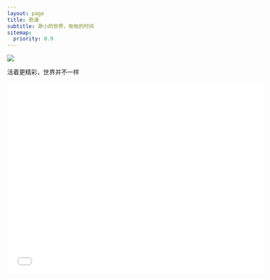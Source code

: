 ```yaml
---
layout: page
title: 弥漫
subtitle: 渺小的世界，匆匆的时间
sitemap:
  priority: 0.9
---
```


<img src="{{ '/assets/img/zq.jpg' | prepend: site.baseurl }}" id="about-img">

<div id="describe-text">
	<p>活着更精彩，世界并不一样</p>
	<!-- <p>Fork and use the theme from the <strong> <a href="https://github.com/knhash/Pudhina"> repository</a> </strong></p> -->
</div>

<div>
<div>
    <iframe src="/assets/img/bjt.html" width="600" height="450" frameborder="0" scrolling="no" text-algin="center"></iframe>
</div>
<!-- <div>
	<iframe src="/assets/img/bjt.html" width="600" height="450" frameborder="0" scrolling="no" float="right"></iframe>
</div> -->
</div>